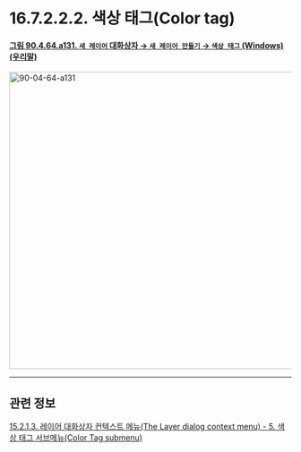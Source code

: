 # 16.7.2.2.2. 색상 태그(Color tag)

<a id="90-04-64-a131"></a>

#### [그림 90.4.64.a131. `새 레이어` 대화상자 → `새 레이어 만들기` → `색상 태그` (Windows) (우리말)](./90-04-0064-new_layer.md#90-04-64-a131)
<img width="542" height="531" alt="90-04-64-a131" src="https://github.com/user-attachments/assets/98ebdb4b-812e-4070-aa76-7a6a6a34a64f" />

***

## 관련 정보

[15.2.1.3. 레이어 대화상자 컨텍스트 메뉴(The Layer dialog context menu) - 5. 색상 태그 서브메뉴(Color Tag submenu)](./15-02-01-03-the_layer_dialog_context_menu.md#15-02-01-03-s5)
